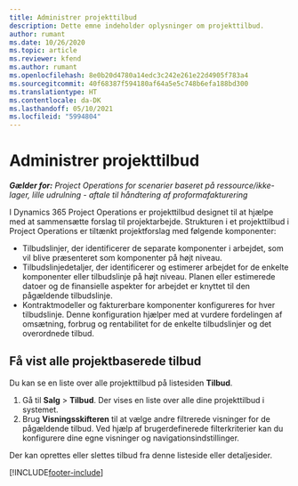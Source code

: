 ```yaml
---
title: Administrer projekttilbud
description: Dette emne indeholder oplysninger om projekttilbud.
author: rumant
ms.date: 10/26/2020
ms.topic: article
ms.reviewer: kfend
ms.author: rumant
ms.openlocfilehash: 8e0b20d4780a14edc3c242e261e22d4905f783a4
ms.sourcegitcommit: 40f68387f594180af64a5e5c748b6efa188bd300
ms.translationtype: HT
ms.contentlocale: da-DK
ms.lasthandoff: 05/10/2021
ms.locfileid: "5994804"
---
```

# <a name="manage-project-quotes"></a>Administrer projekttilbud

_**Gælder for:** Project Operations for scenarier baseret på ressource/ikke-lager, lille udrulning - aftale til håndtering af proformafakturering_

I Dynamics 365 Project Operations er projekttilbud designet til at hjælpe med at sammensætte forslag til projektarbejde. Strukturen i et projekttilbud i Project Operations er tiltænkt projektforslag med følgende komponenter:

  - Tilbudslinjer, der identificerer de separate komponenter i arbejdet, som vil blive præsenteret som komponenter på højt niveau.
  - Tilbudslinjedetaljer, der identificerer og estimerer arbejdet for de enkelte komponenter eller tilbudslinje på højt niveau. Planen eller estimerede datoer og de finansielle aspekter for arbejdet er knyttet til den pågældende tilbudslinje.
  - Kontraktmodeller og fakturerbare komponenter konfigureres for hver tilbudslinje. Denne konfiguration hjælper med at vurdere fordelingen af omsætning, forbrug og rentabilitet for de enkelte tilbudslinjer og det overordnede tilbud.

## <a name="view-all-project-based-quotes"></a>Få vist alle projektbaserede tilbud

Du kan se en liste over alle projekttilbud på listesiden **Tilbud**. 

1. Gå til **Salg** > **Tilbud**. Der vises en liste over alle dine projekttilbud i systemet. 
2. Brug **Visningsskifteren** til at vælge andre filtrerede visninger for de pågældende tilbud. Ved hjælp af brugerdefinerede filterkriterier kan du konfigurere dine egne visninger og navigationsindstillinger.

Der kan oprettes eller slettes tilbud fra denne listeside eller detaljesider.


[!INCLUDE[footer-include](../../includes/footer-banner.md)]